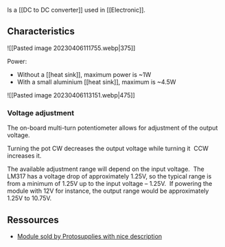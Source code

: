 Is a [[DC to DC converter]] used in [[Electronic]].
## Characteristics
![[Pasted image 20230406111755.webp|375]]

Power:
- Without a [[heat sink]], maximum power is ~1W
- With a small aluminium [[heat sink]], maximum is ~4.5W

![[Pasted image 20230406113151.webp|475]]
### Voltage adjustment
The on-board multi-turn potentiometer allows for adjustment of the output voltage.

Turning the pot CW decreases the output voltage while turning it  CCW increases it.

The available adjustment range will depend on the input voltage.  The LM317 has a voltage drop of approximately 1.25V, so the typical range is from a minimum of 1.25V up to the input voltage – 1.25V.  If powering the module with 12V for instance, the output range would be approximately 1.25V to 10.75V.
## Ressources
- [Module sold by Protosupplies with nice description](https://protosupplies.com/product/lm317-adjustable-linear-regulator-module/)